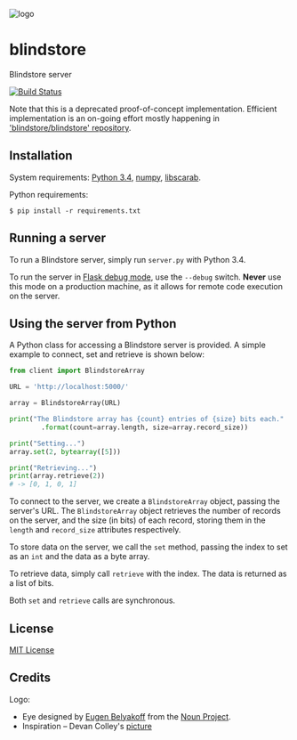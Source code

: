 ![logo](http://i.imgur.com/Yj5qUjm.png?1)

blindstore
==========

Blindstore server

[![Build Status](https://travis-ci.org/blindstore/blindstore.svg?branch=master)](https://travis-ci.org/blindstore/blindstore)

Note that this is a deprecated proof-of-concept implementation. Efficient implementation is an on-going effort mostly happening in ['blindstore/blindstore' repository](https://github.com/blindstore/blindstore).

Installation
------------

System requirements: [Python 3.4](https://python.org/), [numpy](https://numpy.org), [libscarab](https://github.com/blindstore/libScarab).

Python requirements:
```
$ pip install -r requirements.txt
```

Running a server
----------------

To run a Blindstore server, simply run `server.py` with Python 3.4.

To run the server in [Flask debug mode](http://flask.pocoo.org/docs/quickstart/#debug-mode), use the `--debug` switch. **Never** use this mode on a production machine, as it allows for remote code execution on the server.

Using the server from Python
----------------------------

A Python class for accessing a Blindstore server is provided. A simple example to connect, set and retrieve is shown below:

```python
from client import BlindstoreArray

URL = 'http://localhost:5000/'

array = BlindstoreArray(URL)

print("The Blindstore array has {count} entries of {size} bits each."
        .format(count=array.length, size=array.record_size))

print("Setting...")
array.set(2, bytearray([5]))

print("Retrieving...")
print(array.retrieve(2))
# -> [0, 1, 0, 1]
```

To connect to the server, we create a `BlindstoreArray` object, passing the server's URL. The `BlindstoreArray` object retrieves the number of records on the server, and the size (in bits) of each record, storing them in the `length` and `record_size` attributes respectively.

To store data on the server, we call the `set` method, passing the index to set as an `int` and the data as a byte array.

To retrieve data, simply call `retrieve` with the index. The data is returned as a list of bits.

Both `set` and `retrieve` calls are synchronous.

License
-------
[MIT License](http://opensource.org/licenses/MIT)

Credits
-------

Logo: 
* Eye designed by <a href="http://www.thenounproject.com/eugen.belyakoff">Eugen Belyakoff</a> from the <a href="http://www.thenounproject.com">Noun Project</a>.
* Inspiration – Devan Colley's [picture](http://devan-colley.deviantart.com/art/The-Eye-of-Providence-439920143)
